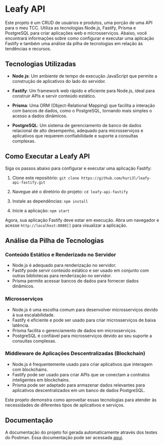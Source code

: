 # Leafy API

Este projeto é um CRUD de usuários e produtos, uma porção de uma API para o meu TCC. Utiliza as tecnologias Node.js, Fastify, Prisma e PostgreSQL para criar aplicações web e microsserviços. Abaixo, você encontrará informações sobre como configurar e executar uma aplicação Fastify e também uma análise da pilha de tecnologias em relação às tendências e recursos.

## Tecnologias Utilizadas

- **Node.js**: Um ambiente de tempo de execução JavaScript que permite a construção de aplicativos do lado do servidor.

- **Fastify**: Um framework web rápido e eficiente para Node.js, ideal para construir APIs e servir conteúdo estático.

- **Prisma**: Uma ORM (Object-Relational Mapping) que facilita a interação com bancos de dados, como o PostgreSQL, tornando mais simples o acesso a dados dinâmicos.

- **PostgreSQL**: Um sistema de gerenciamento de banco de dados relacional de alto desempenho, adequado para microsserviços e aplicativos que requerem confiabilidade e suporte a consultas complexas.

## Como Executar a Leafy API

Siga os passos abaixo para configurar e executar uma aplicação Fastify:

1. Clone este repositório:
`git clone https://github.com/huri3l/leafy-api-fastify.git`

2. Navegue até o diretório do projeto:
`cd leafy-api-fastify`


3. Instale as dependências:
`npm install`

4. Inicie a aplicação:
`npm start`

Agora, sua aplicação Fastify deve estar em execução. Abra um navegador e acesse `http://localhost:8080[]` para visualizar a aplicação.

## Análise da Pilha de Tecnologias

### Conteúdo Estático e Renderizado no Servidor

- Node.js é adequado para renderização no servidor.
- Fastify pode servir conteúdo estático e ser usado em conjunto com outras bibliotecas para renderização no servidor.
- Prisma permite acessar bancos de dados para fornecer dados dinâmicos.

### Microsserviços

- Node.js é uma escolha comum para desenvolver microsserviços devido à sua escalabilidade.
- Fastify é eficiente e pode ser usado para criar microsserviços de baixa latência.
- Prisma facilita o gerenciamento de dados em microsserviços.
- PostgreSQL é confiável para microsserviços devido ao seu suporte a consultas complexas.

### Middleware de Aplicações Descentralizadas (Blockchain)

- Node.js é frequentemente usado para criar aplicativos que interagem com blockchains.
- Fastify pode ser usado para criar APIs que se conectam a contratos inteligentes em blockchains.
- Prisma pode ser adaptado para armazenar dados relevantes para aplicativos descentralizados em um banco de dados PostgreSQL.

Este projeto demonstra como aproveitar essas tecnologias para atender às necessidades de diferentes tipos de aplicativos e serviços.

## Documentação
A documentação do projeto foi gerada automaticamente através dos testes do Postman. Essa documentação pode ser acessada [aqui](https://documenter.getpostman.com/view/15249563/2s9YRGw8K4).
